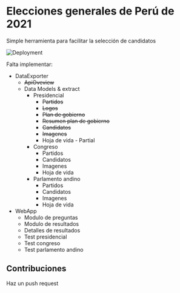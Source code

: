 # Elecciones generales de Perú de 2021
Simple herramienta para facilitar la selección de candidatos

![Deployment](https://github.com/AndreCL/eleccionesperu2021/workflows/Deployment/badge.svg)

Falta implementar:
* DataExporter
    * ~~ApiOveview~~
	* Data Models & extract
		* Presidencial
			* ~~Partidos~~
			* ~~Logos~~
			* ~~Plan de gobierno~~
			* ~~Resumen plan de gobierno~~
			* ~~Candidatos~~
			* ~~Imagenes~~
			* Hoja de vida - Partial
		* Congreso
			* Partidos
			* Candidatos
			* Imagenes
			* Hoja de vida		
		* Parlamento andino
			* Partidos
			* Candidatos
			* Imagenes
			* Hoja de vida
* WebApp
	* Modulo de preguntas
	* Modulo de resultados
	* Detalles de resultados
	* Test presidencial
	* Test congreso
	* Test parlamento andino
	
## Contribuciones
Haz un push request
